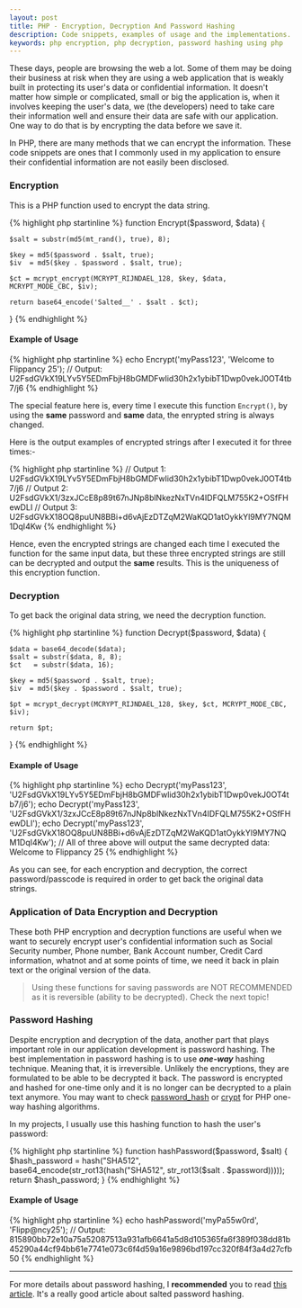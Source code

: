 ```yaml
---
layout: post
title: PHP - Encryption, Decryption And Password Hashing
description: Code snippets, examples of usage and the implementations.
keywords: php encryption, php decryption, password hashing using php
---
```


These days, people are browsing the web a lot. Some of them may be doing their business at risk when they are using a web application that is weakly built in protecting its user's data or confidential information. It doesn't matter how simple or complicated, small or big the application is, when it involves keeping the user's data, we (the developers) need to take care their information well and ensure their data are safe with our application. One way to do that is by encrypting the data before we save it.

In PHP, there are many methods that we can encrypt the information. These code snippets are ones that I commonly used in my application to ensure their confidential information are not easily been disclosed.

### Encryption

This is a PHP function used to encrypt the data string.

{% highlight php startinline %}
function Encrypt($password, $data)
{

    $salt = substr(md5(mt_rand(), true), 8);

    $key = md5($password . $salt, true);
    $iv  = md5($key . $password . $salt, true);

    $ct = mcrypt_encrypt(MCRYPT_RIJNDAEL_128, $key, $data, MCRYPT_MODE_CBC, $iv);

    return base64_encode('Salted__' . $salt . $ct);
}
{% endhighlight %}

#### Example of Usage

{% highlight php startinline %}
echo Encrypt('myPass123', 'Welcome to Flippancy 25');
// Output: U2FsdGVkX19LYv5Y5EDmFbjH8bGMDFwlid30h2x1ybibT1Dwp0vekJ0OT4tb7/j6
{% endhighlight %}

The special feature here is, every time I execute this function `Encrypt()`, by using the **same** password and **same** data, the enrypted string is always changed.

Here is the output examples of encrypted strings after I executed it for three times:-

{% highlight php startinline %}
// Output 1: U2FsdGVkX19LYv5Y5EDmFbjH8bGMDFwlid30h2x1ybibT1Dwp0vekJ0OT4tb7/j6
// Output 2: U2FsdGVkX1/3zxJCcE8p89t67nJNp8blNkezNxTVn4IDFQLM755K2+OSfFHewDLI
// Output 3: U2FsdGVkX18OQ8puUN8BBi+d6vAjEzDTZqM2WaKQD1atOykkYl9MY7NQM1DqI4Kw
{% endhighlight %}

Hence, even the encrypted strings are changed each time I executed the function for the same input data, but these three encrypted strings are still can be decrypted and output the **same** results. This is the uniqueness of this encryption function.

### Decryption

To get back the original data string, we need the decryption function.

{% highlight php startinline %}
function Decrypt($password, $data)
{

    $data = base64_decode($data);
    $salt = substr($data, 8, 8);
    $ct   = substr($data, 16);

    $key = md5($password . $salt, true);
    $iv  = md5($key . $password . $salt, true);

    $pt = mcrypt_decrypt(MCRYPT_RIJNDAEL_128, $key, $ct, MCRYPT_MODE_CBC, $iv);

    return $pt;
}
{% endhighlight %}

#### Example of Usage

{% highlight php startinline %}
echo Decrypt('myPass123', 'U2FsdGVkX19LYv5Y5EDmFbjH8bGMDFwlid30h2x1ybibT1Dwp0vekJ0OT4tb7/j6');
echo Decrypt('myPass123', 'U2FsdGVkX1/3zxJCcE8p89t67nJNp8blNkezNxTVn4IDFQLM755K2+OSfFHewDLI');
echo Decrypt('myPass123', 'U2FsdGVkX18OQ8puUN8BBi+d6vAjEzDTZqM2WaKQD1atOykkYl9MY7NQM1DqI4Kw');
// All of three above will output the same decrypted data: Welcome to Flippancy 25
{% endhighlight %}

As you can see, for each encryption and decryption, the correct password/passcode is required in order to get back the original data strings.

### Application of Data Encryption and Decryption

These both PHP encryption and decryption functions are useful when we want to securely encrypt user's confidential information such as Social Security number, Phone number, Bank Account number, Credit Card information, whatnot and at some points of time, we need it back in plain text or the original version of the data.

> Using these functions for saving passwords are NOT RECOMMENDED as it is reversible (ability to be decrypted). Check the next topic!

### Password Hashing

Despite encryption and decryption of the data, another part that plays important role in our application development is password hashing. The best implementation in password hashing is to use **_one-way_** hashing technique. Meaning that, it is irreversible. Unlikely the encryptions, they are formulated to be able to be decrypted it back. The password is encrypted and hashed for one-time only and it is no longer can be decrypted to a plain text anymore. You may want to check [password_hash](http://php.net/manual/en/function.password-hash.php) or [crypt](http://php.net/manual/en/function.crypt.php) for PHP one-way hashing algorithms.

In my projects, I usually use this hashing function to hash the user's password:

{% highlight php startinline %}
function hashPassword($password, $salt) {
    $hash_password = hash("SHA512", base64_encode(str_rot13(hash("SHA512", str_rot13($salt . $password)))));
    return $hash_password;
}
{% endhighlight %}

#### Example of Usage

{% highlight php startinline %}
echo hashPassword('myPa55w0rd', 'Flipp@ncy25');
// Output: 815890bb72e10a75a52087513a931afb6641a5d8d105365fa6f389f038dd81b45290a44cf94bb61e7741e073c6f4d59a16e9896bd197cc320f84f3a4d27cfb50
{% endhighlight %}

---

For more details about password hashing, I **recommended** you to read [this article](https://crackstation.net/hashing-security.htm). It's a really good article about salted password hashing.
